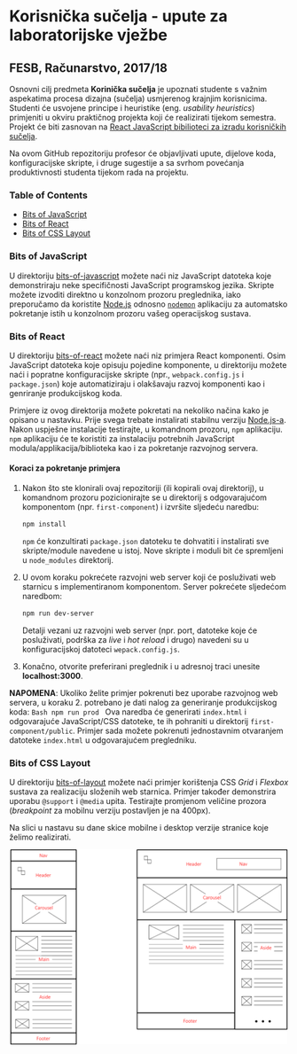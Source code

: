# **Korisnička sučelja - upute za laboratorijske vježbe**

## FESB, Računarstvo, 2017/18

Osnovni cilj predmeta **Korinička sučelja** je upoznati studente s važnim aspekatima procesa dizajna (sučelja) usmjerenog krajnjim korisnicima. Studenti će usvojene principe i heuristike (eng. _usability heuristics_) primjeniti u okviru praktičnog projekta koji će realizirati tijekom semestra. Projekt će biti zasnovan na [React JavaScript bibilioteci za izradu korisničkih sučelja](https://reactjs.org).

Na ovom GitHub repozitoriju profesor će objavljivati upute, dijelove koda, konfiguracijske skripte, i druge sugestije a sa svrhom povećanja produktivnosti studenta tijekom rada na projektu.

### Table of Contents

- [Bits of JavaScript](#bits-of-javascript)
- [Bits of React](#bits-of-react)
- [Bits of CSS Layout](#bits-of-layout)

### Bits of JavaScript

U direktoriju [bits-of-javascript](/bits-of-javascript) možete naći niz JavaScript datoteka koje demonstriraju neke specifičnosti JavaScript programskog jezika. Skripte možete izvoditi direktno u konzolnom prozoru preglednika, iako preporučamo da koristite [Node.js](https://nodejs.org) odnosno [`nodemon`](https://nodemon.io) aplikaciju za automatsko pokretanje istih u konzolnom prozoru vašeg operacijskog sustava.

### Bits of React

U direktoriju [bits-of-react](/bits-of-react) možete naći niz primjera React komponenti. Osim JavaScript datoteka koje opisuju pojedine komponente, u direktoriju možete naći i popratne konfiguracijske skripte (npr., `webpack.config.js` i `package.json`) koje automatiziraju i olakšavaju razvoj komponenti kao i genriranje produkcijskog koda.

Primjere iz ovog direktorija možete pokretati na nekoliko načina kako je opisano u nastavku. Prije svega trebate instalirati stabilnu verziju [Node.js-a](https://nodejs.org). Nakon uspješne instalacije testirajte, u komandnom prozoru, `npm` aplikaciju. `npm` aplikaciju će te koristiti za instalaciju potrebnih JavaScript modula/applikacija/biblioteka kao i za pokretanje razvojnog servera.

#### Koraci za pokretanje primjera

1. Nakon što ste klonirali ovaj repozitoriji (ili kopirali ovaj direktorij), u komandnom prozoru pozicionirajte se u direktorij s odgovarajućom komponentom (npr. `first-component`) i izvršite sljedeću naredbu:
    ```Bash
    npm install
    ```
    `npm` će konzultirati `package.json` datoteku te dohvatiti i instalirati sve skripte/module navedene u istoj. Nove skripte i moduli bit će spremljeni u `node_modules` direktorij.

2. U ovom koraku pokrećete razvojni web server koji će posluživati web starnicu s implementiranom komponentom. Server pokrećete sljedećom naredbom:
    ```Bash
    npm run dev-server
    ```
    Detalji vezani uz razvojni web server (npr. port, datoteke koje će posluživati, podrška za _live_ i _hot reload_ i drugo) navedeni su u konfiguracijskoj datoteci `wepack.config.js`.

3. Konačno, otvorite preferirani preglednik i u adresnoj traci unesite **localhost:3000**.

**NAPOMENA**: Ukoliko želite primjer pokrenuti bez uporabe razvojnog web servera, u koraku 2. potrebano je dati nalog za generiranje produkcijskog koda:
    ```Bash
    npm run prod
    ```
Ova naredba će generirati `index.html` i odgovarajuće JavaScript/CSS datoteke, te ih pohraniti u direktorij `first-component/public`. Primjer sada možete pokrenuti jednostavnim otvaranjem datoteke `index.html` u odgovarajućem pregledniku.

### Bits of CSS Layout

U direktoriju [bits-of-layout](/bits-of-layout) možete naći primjer korištenja CSS _Grid_ i _Flexbox_ sustava za  realizaciju složenih web starnica. Primjer također demonstrira uporabu `@support` i `@media` upita. Testirajte promjenom veličine prozora (_breakpoint_ za mobilnu verziju postavljen je na 400px).

Na slici u nastavu su dane skice mobilne i desktop verzije stranice koje želimo realizirati.

<p align="center">
    <img src="./img/layout.png"width="500px"/>
</p>